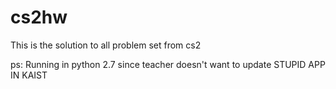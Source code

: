 # cs2hw
This is the solution to all problem set from cs2


ps: Running in python 2.7 since teacher doesn't want to update STUPID APP IN KAIST
